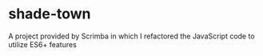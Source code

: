 # shade-town
A project provided by Scrimba in which I refactored the JavaScript code to utilize ES6+ features
